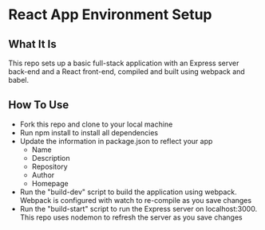 # React App Environment Setup

## What It Is
This repo sets up a basic full-stack application with an Express server back-end and a React front-end, compiled and built using webpack and babel.  

## How To Use
- Fork this repo and clone to your local machine
- Run npm install to install all dependencies
- Update the information in package.json to reflect your app
  - Name
  - Description
  - Repository
  - Author
  - Homepage
- Run the "build-dev" script to build the application using webpack. Webpack is configured with watch to re-compile as you save changes
- Run the "build-start" script to run the Express server on localhost:3000. This repo uses nodemon to refresh the server as you save changes
